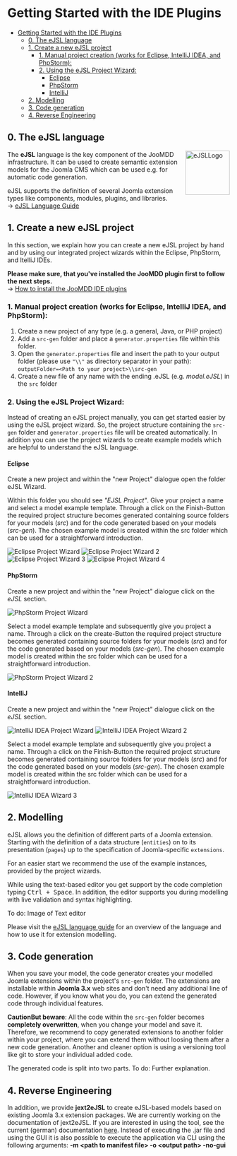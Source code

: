 # Getting Started with the IDE Plugins #

- [Getting Started with the IDE Plugins](#getting-started-with-the-ide-plugins)
  - [0. The eJSL language](#0-the-ejsl-language)
  - [1. Create a new eJSL project](#1-create-a-new-ejsl-project)
    - [1. Manual project creation (works for Eclipse, IntelliJ IDEA, and PhpStorm):](#1-manual-project-creation-works-for-eclipse-intellij-idea-and-phpstorm)
    - [2. Using the eJSL Project Wizard:](#2-using-the-ejsl-project-wizard)
      - [Eclipse](#eclipse)
      - [PhpStorm](#phpstorm)
      - [IntelliJ](#intellij)
  - [2. Modelling](#2-modelling)
  - [3. Code generation](#3-code-generation)
  - [4. Reverse Engineering](#4-reverse-engineering)

## 0. The eJSL language ##
 <img src="img/eJSL_Logo_trans.png" alt="eJSLLogo" height="100" style="max-width:100%;float:right;">
 
The **eJSL** language is the key component of the JooMDD infrastructure. It can be used to create semantic extension models for the Joomla CMS which can be used e.g. for automatic code generation.

eJSL supports the definition of several Joomla extension types like components, modules, plugins, and libraries. <br> &rarr;  [eJSL Language Guide](eJSLGuide.md) 

## 1. Create a new eJSL project ##
In this section, we explain how you can create a new eJSL project by hand and by using our integrated project wizards within the Eclipse, PhpStorm, and ItelliJ IDEs.

**Please make sure, that you've installed the JooMDD plugin first to follow the next steps.**
<br>
&rarr; [How to install the JooMDD IDE plugins](InstallationGuide.md)

### 1. Manual project creation (works for Eclipse, IntelliJ IDEA, and PhpStorm): ###
1. Create a new project of any type (e.g. a general, Java, or PHP project)
2. Add a `src-gen` folder and place a `generator.properties` file within this folder. 
3. Open the `generator.properties` file and insert the path to your output folder (please use `"\\"` as directory separator in your path): <br> `outputFolder=<Path to your project>\\src-gen`
4. Create a new file of any name with the ending .eJSL (e.g. *model.eJSL*) in the `src` folder

### 2. Using the eJSL Project Wizard: ###
Instead of creating an eJSL project manually, you can get started easier by using the eJSL project wizard. So, the project structure containing the `src-gen` folder and `generator.properties` file will be created automatically. In addition you can use the project wizards to create example models which are helpful to understand the eJSL language.

#### Eclipse ####
Create a new project and within the "new Project" dialogue open the folder eJSL Wizard. 

Within this folder you should see *"EJSL Project"*. Give your project a name and select a model example template.
Through a click on the Finish-Button the required project structure becomes generated containing source folders 
for your models (*src*) and for the code generated based on your models (*src-gen*). The chosen example model 
is created within the src folder which can be used for a straightforward introduction.

<img src="img/eclipse_pw_1.png" alt="Eclipse Project Wizard" style="max-width:100%">
<img src="img/eclipse_pw_2.png" alt="Eclipse Project Wizard 2" style="max-width:100%">
<img src="img/eclipse_pw_3.png" alt="Eclipse Project Wizard 3" style="max-width:100%">
<img src="img/eclipse_pw_4.png" alt="Eclipse Project Wizard 4"style="max-width:100%">

#### PhpStorm ####
Create a new project and within the "new Project" dialogue click on the *eJSL* section.

<img src="img/php_pw_1.png" alt="PhpStorm Project Wizard" style="max-width:100%;">

Select a model example template and subsequently give you project a name.
Through a click on the create-Button the required project structure becomes generated containing source folders 
for your models (*src*) and for the code generated based on your models (*src-gen*). The chosen example model 
is created within the src folder which can be used for a straightforward introduction.

<img src="img/php_pw_2.png" alt="PhpStorm Project Wizard 2" style="max-width:100%">

#### IntelliJ ####
Create a new project and within the "new Project" dialogue click on the *eJSL* section. 

<img src="img/ij_pw_1.png" alt="IntelliJ IDEA Project Wizard"  style="max-width:100%">
<img src="img/ij_pw_2.png" alt="IntelliJ IDEA Project Wizard 2" style="max-width:100%">

Select a model example template and subsequently give you project a name.
Through a click on the Finish-Button the required project structure becomes generated containing source folders 
for your models (*src*) and for the code generated based on your models (*src-gen*). The chosen example model 
is created within the src folder which can be used for a straightforward introduction.

<img src="img/ij_pw_3.png" alt="IntelliJ IDEA Wizard 3" style="max-width:100%;">

## 2. Modelling ##
eJSL allows you the definition of different parts of a Joomla extension. Starting with the definition of a data structure (`entities`) on to its presentation (`pages`) up to the specification of Joomla-specific `extensions`.

For an easier start we recommend the use of the example instances, provided by the project wizards.  

While using the text-based editor you get support by the code completion typing <kbd>Ctrl + Space</kbd>. In addition, the editor supports you during modelling with live validation and syntax highlighting.

To do: Image of Text editor

Please visit the [eJSL language guide](eJSLGuide.md) for an overview of the language and how to use it for extension modelling. 

## 3. Code generation ##
When you save your model, the code generator creates your modelled Joomla extensions within the project's `src-gen` folder. The extensions are installable within **Joomla 3.x** web sites and don't need any additional line of code. However, if you know what you do, you can extend the generated code through individual features. 

**CautionBut beware**: All the code within the `src-gen` folder becomes **completely overwritten**, when you change your model and save it. Therefore, we recommend to copy generated extensions to another folder within your project, where you can extend them without loosing them after a new code generation. Another and cleaner option is using a 
versioning tool like git to store your individual added code.

The generated code is split into two parts.  To do: Further explanation.

## 4. Reverse Engineering ##
In addition, we provide **jext2eJSL** to create eJSL-based models based on existing Joomla 3.x extension packages.
We are currently working on the documentation of jext2eJSL. If you are interested in using the tool, see the current (german) 
documentation [here](https://wiki.thm.de/Reverse-Engineering_(Joomla-Code_zu_eJSL-Instanzmodell)).
Instead of executing the .jar file and using the GUI it is also possible to execute the application via CLI using the following arguments: 
**-m &lt;path to manifest file&gt; -o &lt;output path&gt; -no-gui**